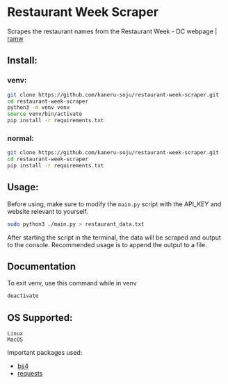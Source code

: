 # Restaurant Week Scraper

Scrapes the restaurant names from the Restaurant Week - DC webpage | [ramw](https://www.ramw.org/restaurantweek)

## Install:
### venv:
```sh
git clone https://github.com/kaneru-soju/restaurant-week-scraper.git
cd restaurant-week-scraper
python3 -m venv venv
source venv/bin/activate
pip install -r requirements.txt
```

### normal:
```sh
git clone https://github.com/kaneru-soju/restaurant-week-scraper.git
cd restaurant-week-scraper
pip install -r requirements.txt
```

## Usage:
Before using, make sure to modify the `main.py` script with the API_KEY and website relevant to yourself.
```sh
sudo python3 ./main.py > restaurant_data.txt
```
After starting the script in the terminal, the data will be scraped and output to the console. Recommended usage is to append the output to a file.

## Documentation
To exit venv, use this command while in venv
```sh
deactivate
```

## OS Supported:
```
Linux
MacOS
```

Important packages used:
- [bs4](https://pypi.org/project/beautifulsoup4/)
- [requests](https://pypi.org/project/requests/)